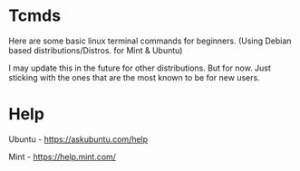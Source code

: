 # Tcmds
Here are some basic linux terminal commands for beginners. (Using Debian based distributions/Distros. for Mint & Ubuntu)

I may update this in the future for other distributions. But for now. Just sticking with the ones that are the most known to be for new users. 


# Help
Ubuntu - https://askubuntu.com/help


Mint - https://help.mint.com/
